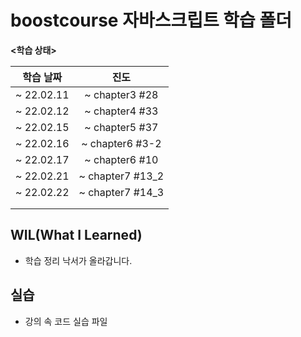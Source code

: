 # boostcourse 자바스크립트 학습 폴더

**<학습 상태>**

| 학습 날짜  |       진도       |
| :--------: | :--------------: |
| ~ 22.02.11 |  ~ chapter3 #28  |
| ~ 22.02.12 |  ~ chapter4 #33  |
| ~ 22.02.15 |  ~ chapter5 #37  |
| ~ 22.02.16 | ~ chapter6 #3-2  |
| ~ 22.02.17 |  ~ chapter6 #10  |
| ~ 22.02.21 | ~ chapter7 #13_2 |
| ~ 22.02.22 | ~ chapter7 #14_3 |
|            |                  |
|            |                  |

## WIL(What I Learned)

- 학습 정리 낙서가 올라갑니다.

## 실습

- 강의 속 코드 실습 파일

